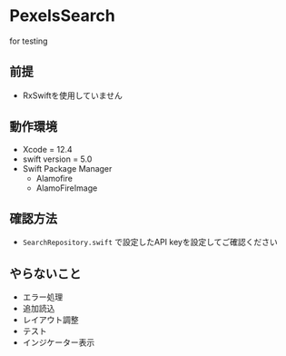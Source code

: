 # PexelsSearch
for testing

## 前提
* RxSwiftを使用していません

## 動作環境
* Xcode = 12.4
* swift version = 5.0
* Swift Package Manager
  * Alamofire
  * AlamoFireImage

## 確認方法
* `SearchRepository.swift` で設定したAPI keyを設定してご確認ください

## やらないこと
* エラー処理
* 追加読込
* レイアウト調整
* テスト
* インジケーター表示
